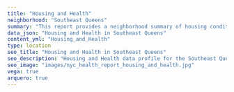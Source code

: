```yaml
---
title: "Housing and Health"
neighborhood: "Southeast Queens"
summary: "This report provides a neighborhood summary of housing conditions and related health outcomes. It also describes population characteristics that can increase vulnerability to housing hazards."
data_json: "Housing and Health in Southeast Queens"
content_yml: "Housing_and_Health"
type: location
seo_title: "Housing and Health in Southeast Queens"
seo_description: "Housing and Health data profile for the Southeast Queens neighborhood of NYC."
seo_image: "images/nyc_health_report_housing_and_health.jpg"
vega: true
arquero: true
---
```

